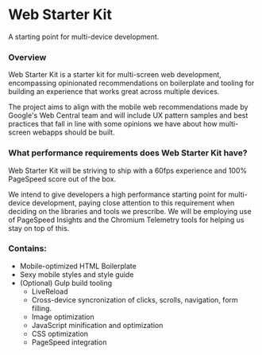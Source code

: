 # Web Starter Kit

A starting point for multi-device development.

### Overview

Web Starter Kit is a starter kit for multi-screen web development, encompassing opinionated recommendations on boilerplate and tooling for building an experience that works great across multiple devices.

The project aims to align with the mobile web recommendations made by Google's Web Central team and will include UX pattern samples and best practices that fall in line with some opinions we have about how multi-screen webapps should be built.

### What performance requirements does Web Starter Kit have?

Web Starter Kit will be striving to ship with a 60fps experience and 100% PageSpeed score out of the box. 

We intend to give developers a high performance starting point for multi-device development, paying close attention to this requirement when deciding on the libraries and tools we prescribe. We will be employing use of PageSpeed Insights and the Chromium Telemetry tools for helping us stay on top of this.

### Contains:

* Mobile-optimized HTML Boilerplate
* Sexy mobile styles and style guide 
* (Optional) Gulp build tooling
  * LiveReload
  * Cross-device syncronization of clicks, scrolls, navigation, form filling.
  * Image optimization
  * JavaScript minification and optimization
  * CSS optimization
  * PageSpeed integration
